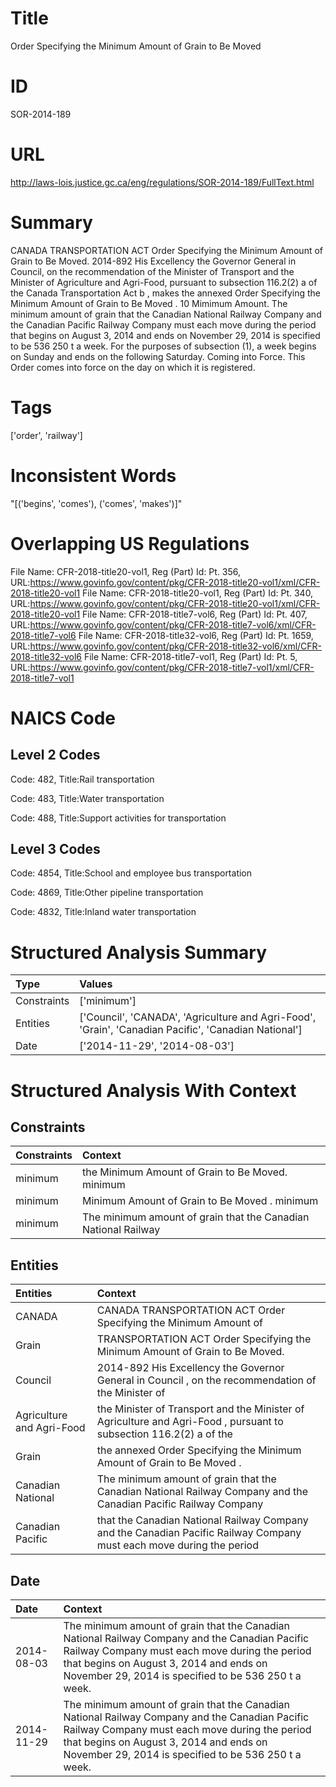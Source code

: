 # Title
Order Specifying the Minimum Amount of Grain to Be Moved


# ID
SOR-2014-189

# URL
http://laws-lois.justice.gc.ca/eng/regulations/SOR-2014-189/FullText.html


# Summary
CANADA TRANSPORTATION ACT Order Specifying the Minimum Amount of Grain to Be Moved.
2014-892 His Excellency the Governor General in Council, on the recommendation of the Minister of Transport and the Minister of Agriculture and Agri-Food, pursuant to subsection 116.2(2) a  of the  Canada Transportation Act b , makes the annexed  Order Specifying the Minimum Amount of Grain to Be Moved .
10 Mimimum Amount.
The minimum amount of grain that the Canadian National Railway Company and the Canadian Pacific Railway Company must each move during the period that begins on August 3, 2014 and ends on November 29, 2014 is specified to be 536 250 t a week.
For the purposes of subsection (1), a week begins on Sunday and ends on the following Saturday.
Coming into Force.
This Order comes into force on the day on which it is registered.


# Tags
['order', 'railway']


# Inconsistent Words
"[('begins', 'comes'), ('comes', 'makes')]"


# Overlapping US Regulations
File Name: CFR-2018-title20-vol1, Reg (Part) Id: Pt. 356, URL:https://www.govinfo.gov/content/pkg/CFR-2018-title20-vol1/xml/CFR-2018-title20-vol1
File Name: CFR-2018-title20-vol1, Reg (Part) Id: Pt. 340, URL:https://www.govinfo.gov/content/pkg/CFR-2018-title20-vol1/xml/CFR-2018-title20-vol1
File Name: CFR-2018-title7-vol6, Reg (Part) Id: Pt. 407, URL:https://www.govinfo.gov/content/pkg/CFR-2018-title7-vol6/xml/CFR-2018-title7-vol6
File Name: CFR-2018-title32-vol6, Reg (Part) Id: Pt. 1659, URL:https://www.govinfo.gov/content/pkg/CFR-2018-title32-vol6/xml/CFR-2018-title32-vol6
File Name: CFR-2018-title7-vol1, Reg (Part) Id: Pt. 5, URL:https://www.govinfo.gov/content/pkg/CFR-2018-title7-vol1/xml/CFR-2018-title7-vol1



# NAICS Code
## Level 2 Codes
Code: 482, Title:Rail transportation

Code: 483, Title:Water transportation

Code: 488, Title:Support activities for transportation




## Level 3 Codes
Code: 4854, Title:School and employee bus transportation

Code: 4869, Title:Other pipeline transportation

Code: 4832, Title:Inland water transportation







# Structured Analysis Summary
| Type        | Values                                                                                               |
|:------------|:-----------------------------------------------------------------------------------------------------|
| Constraints | ['minimum']                                                                                          |
| Entities    | ['Council', 'CANADA', 'Agriculture and Agri-Food', 'Grain', 'Canadian Pacific', 'Canadian National'] |
| Date        | ['2014-11-29', '2014-08-03']                                                                         |


# Structured Analysis With Context
 


## Constraints
| Constraints   | Context                                                         |
|:--------------|:----------------------------------------------------------------|
| minimum       | the Minimum Amount of Grain to Be Moved. minimum                |
| minimum       | Minimum Amount of Grain to Be Moved . minimum                   |
| minimum       | The  minimum amount of grain that the Canadian National Railway |


## Entities
| Entities                  | Context                                                                                                              |
|:--------------------------|:---------------------------------------------------------------------------------------------------------------------|
| CANADA                    | CANADA TRANSPORTATION ACT Order Specifying the Minimum Amount of                                                     |
| Grain                     | TRANSPORTATION ACT Order Specifying the Minimum Amount of Grain  to Be Moved.                                        |
| Council                   | 2014-892 His Excellency the Governor General in  Council , on the recommendation of the Minister of                  |
| Agriculture and Agri-Food | the Minister of Transport and the Minister of Agriculture and Agri-Food , pursuant to subsection 116.2(2) a of the   |
| Grain                     | the annexed Order Specifying the Minimum Amount of Grain  to Be Moved .                                              |
| Canadian National         | The minimum amount of grain that the  Canadian National Railway Company and the Canadian Pacific Railway Company     |
| Canadian Pacific          | that the Canadian National Railway Company and the Canadian Pacific Railway Company must each move during the period |


## Date
| Date       | Context                                                                                                                                                                                                                                           |
|:-----------|:--------------------------------------------------------------------------------------------------------------------------------------------------------------------------------------------------------------------------------------------------|
| 2014-08-03 | The minimum amount of grain that the Canadian National Railway Company and the Canadian Pacific Railway Company must each move during the period that begins on August 3, 2014 and ends on November 29, 2014 is specified to be 536 250 t a week. |
| 2014-11-29 | The minimum amount of grain that the Canadian National Railway Company and the Canadian Pacific Railway Company must each move during the period that begins on August 3, 2014 and ends on November 29, 2014 is specified to be 536 250 t a week. |


